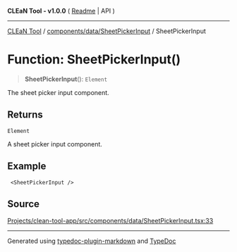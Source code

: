 **CLEaN Tool - v1.0.0** ( [Readme](../../../../README.md) \| API )

***

[CLEaN Tool](../../../../modules.md) / [components/data/SheetPickerInput](../README.md) / SheetPickerInput

# Function: SheetPickerInput()

> **SheetPickerInput**(): `Element`

The sheet picker input component.

## Returns

`Element`

A sheet picker input component.

## Example

```tsx
 <SheetPickerInput />
```

## Source

[Projects/clean-tool-app/src/components/data/SheetPickerInput.tsx:33](https://github.com/yuckyh/clean-tool-app/)

***

Generated using [typedoc-plugin-markdown](https://www.npmjs.com/package/typedoc-plugin-markdown) and [TypeDoc](https://typedoc.org/)
